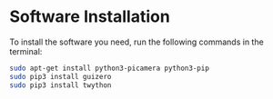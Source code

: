 # Software Installation

To install the software you need, run the following commands in the terminal:

```bash
sudo apt-get install python3-picamera python3-pip
sudo pip3 install guizero
sudo pip3 install twython
```
